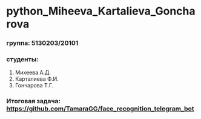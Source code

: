 # python_Miheeva_Kartalieva_Goncharova
### группа: 5130203/20101
### студенты:
1. Михеева А.Д.
2. Карталиева Ф.И.
3. Гончарова Т.Г.

### Итоговая задача: https://github.com/TamaraGG/face_recognition_telegram_bot
